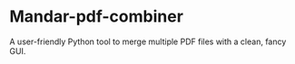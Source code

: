 # Mandar-pdf-combiner
A user-friendly Python tool to merge multiple PDF files with a clean, fancy GUI.
